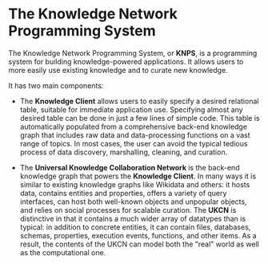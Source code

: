# The Knowledge Network Programming System

The Knowledge Network Programming System, or __KNPS__, is a programming
system for building knowledge-powered applications. It allows users to more easily use existing knowledge and to curate new knowledge.

It has two main components:

- The __Knowledge Client__ allows users to easily specify a desired relational table, suitable for immediate application use.  Specifying almost any desired table can be done in just a few lines of simple code.  This table
is automatically populated from a comprehensive back-end knowledge graph that includes raw data and data-processing functions on a vast range of topics. In most cases, the user can avoid the typical tedious process of data discovery, marshalling, cleaning, and curation.

- The __Universal Knowledge Collaboration Network__ is the back-end knowledge graph that powers the __Knowledge Client__.  In many ways it is similar to existing knowledge graphs like Wikidata and others: it hosts data, contains entities and properties, offers a variety of query interfaces, can host both well-known objects and unpopular objects, and relies on social processes for scalable curation. The __UKCN__ is distinctive in that it contains a much wider array of datatypes than is typical: in addition to concrete entities, it can contain files, databases, schemas, properties, execution events, functions, and other items. As a result, the contents of the UKCN can model both the "real" world as well as the computational one. 




<!-- KGPL has a few distinctive qualities:

- __Real World Values and Types__: KGPL covers the "real world" just
  like a Knowledge Graph does. Its enormous standard class library has
  data values and types that reflect the real world: there's a value for
  `Barack_Obama` and one for `Boston_Red_Sox`. There's a type for
  `Politician` and one for `Cartoons`.  These are built using the
  popular Wikidata Knowledge Graph. You can add your own data values
  and types using your own KG. 
- __Run Once, Share Everywhere__: Every KGPL output carries lineage
  information and has a globally-unique URL. That means every program
  output of every execution can be examined, debugged, and extended by
  every other user. 
- __Integration With Data Pipelines__: KGPL assumes its inputs come
  from data pipelines and its outputs will used to feed data
  pipelines. The language makes data quality tracking, debugging, and
  iterative refinement an easy part of every program. 

KGPL also has one __very undistinctive quality__: programs are
basically Python.  Your daily programming habits remain 99% unchanged.

-->

